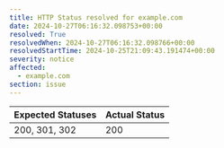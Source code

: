 ```yaml
---
title: HTTP Status resolved for example.com
date: 2024-10-27T06:16:32.098753+00:00
resolved: True
resolvedWhen: 2024-10-27T06:16:32.098766+00:00
resolvedStartTime: 2024-10-25T21:09:43.191474+00:00
severity: notice
affected:
  - example.com
section: issue
---
```


| Expected Statuses | Actual Status  |
|-------------------|----------------|
| 200, 301, 302 | 200 |
